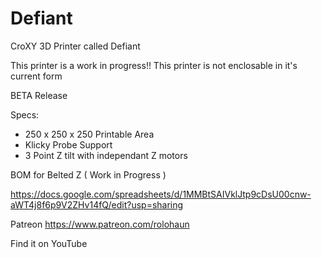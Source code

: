 # Defiant
 CroXY 3D Printer called Defiant
 
 This printer is a work in progress!! This printer is not enclosable in it's current form
 
 BETA Release
 
 Specs:
 
 - 250 x 250 x 250 Printable Area
 - Klicky Probe Support
 - 3 Point Z tilt with independant Z motors
 
 BOM for Belted Z ( Work in Progress )
 
 https://docs.google.com/spreadsheets/d/1MMBtSAIVklJtp9cDsU00cnw-aWT4j8f6p9V2ZHv14fQ/edit?usp=sharing
 
 Patreon
 https://www.patreon.com/rolohaun
 
 Find it on YouTube
 
